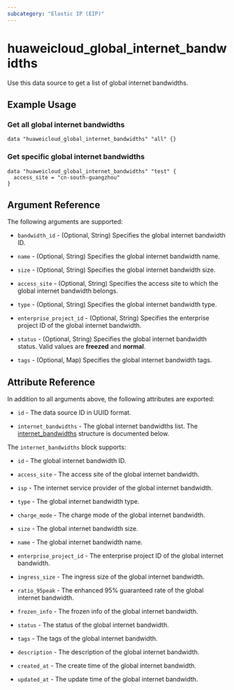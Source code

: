 ```yaml
---
subcategory: "Elastic IP (EIP)"
---
```


# huaweicloud_global_internet_bandwidths

Use this data source to get a list of global internet bandwidths.

## Example Usage

### Get all global internet bandwidths

```hcl
data "huaweicloud_global_internet_bandwidths" "all" {}
```

### Get specific global internet bandwidths

```hcl
data "huaweicloud_global_internet_bandwidths" "test" {
  access_site = "cn-south-guangzhou"
}
```

## Argument Reference

The following arguments are supported:

* `bandwidth_id` - (Optional, String) Specifies the global internet bandwidth ID.

* `name` - (Optional, String) Specifies the global internet bandwidth name.

* `size` - (Optional, String) Specifies the global internet bandwidth size.

* `access_site` - (Optional, String) Specifies the access site to which the global internet bandwidth belongs.

* `type` - (Optional, String) Specifies the global internet bandwidth type.

* `enterprise_project_id` - (Optional, String) Specifies the enterprise project ID of the global internet bandwidth.

* `status` - (Optional, String) Specifies the global internet bandwidth status. Valid values are **freezed** and **normal**.

* `tags` - (Optional, Map) Specifies the global internet bandwidth tags.

## Attribute Reference

In addition to all arguments above, the following attributes are exported:

* `id` - The data source ID in UUID format.

* `internet_bandwidths` - The global internet bandwidths list.
  The [internet_bandwidths](#attrblock--internet_bandwidths) structure is documented below.

<a name="attrblock--internet_bandwidths"></a>
The `internet_bandwidths` block supports:

* `id` - The global internet bandwidth ID.

* `access_site` - The access site of the global internet bandwidth.

* `isp` - The internet service provider of the global internet bandwidth.

* `type` - The global internet bandwidth type.

* `charge_mode` - The charge mode of the global internet bandwidth.

* `size` - The global internet bandwidth size.

* `name` - The global internet bandwidth name.

* `enterprise_project_id` - The enterprise project ID of the global internet bandwidth.

* `ingress_size` - The ingress size of the global internet bandwidth.

* `ratio_95peak` - The enhanced 95% guaranteed rate of the global internet bandwidth.

* `frozen_info` - The frozen info of the global internet bandwidth.

* `status` - The status of the global internet bandwidth.

* `tags` - The tags of the global internet bandwidth.

* `description` - The description of the global internet bandwidth.

* `created_at` - The create time of the global internet bandwidth.

* `updated_at` - The update time of the global internet bandwidth.
